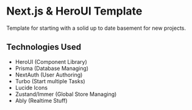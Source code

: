 # Next.js & HeroUI Template

Template for starting with a solid up to date basement for new projects.

## Technologies Used

- HeroUI (Component Library)
- Prisma (Database Managing)
- NextAuth (User Authoring)
- Turbo (Start multiple Tasks)
- Lucide Icons
- Zustand/Immer (Global Store Managing)
- Ably (Realtime Stuff)
